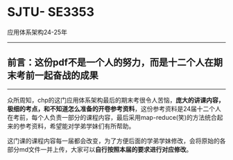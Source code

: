 # SJTU- SE3353
 应用体系架构24-25年
 
---
## **前言：这份pdf不是一个人的努力，而是十二个人在期末考前一起奋战的成果**


---

众所周知，chp的这门应用体系架构最后的期末考很令人苦恼，**庞大的讲课内容，极细的考点，和不知道怎么准备的开卷参考资料**，这份参考资料是24届十二个人在考前，每个人负责一部分的课程内容，最后采用map-reduce(笑)的方法统合起来的参考资料，希望能对学弟学妹们有所帮助。


这门课的课程内容每一届都会改变，为了方便后面的学弟学妹修改，会将原始的各部分md文件一并上传，大家可以**自行按照本届的要求进行对应修改**。
